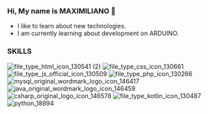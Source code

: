 ### Hi, My name is MAXIMILIANO 👋
- I like to learn about new technologies.
- I am currently learning about development on ARDUINO.

### SKILLS
![file_type_html_icon_130541 (2)](https://user-images.githubusercontent.com/17895688/114609269-fe35a500-9c74-11eb-82fc-9e66104de4b7.png) <!--,--> ![file_type_css_icon_130661](https://user-images.githubusercontent.com/17895688/114609401-258c7200-9c75-11eb-84b8-99353ca28ccd.png)<!--,-->![file_type_js_official_icon_130509](https://user-images.githubusercontent.com/17895688/114609514-45bc3100-9c75-11eb-8920-ddbbced65943.png) <!--,-->  ![file_type_php_icon_130266](https://user-images.githubusercontent.com/17895688/114612252-46a29200-9c78-11eb-862f-1f55b8838f0d.png)  <!--,-->![mysql_original_wordmark_logo_icon_146417](https://user-images.githubusercontent.com/17895688/114612718-d9dbc780-9c78-11eb-8841-75e1fb888899.png) <!--,--> ![java_original_wordmark_logo_icon_146459](https://user-images.githubusercontent.com/17895688/114612586-b31d9100-9c78-11eb-9ad5-9f8d0c8a5f10.png)  <!--,--> ![csharp_original_logo_icon_146578](https://user-images.githubusercontent.com/17895688/114612834-fd9f0d80-9c78-11eb-9562-44df7235a1d3.png) <!--,-->![file_type_kotlin_icon_130487](https://user-images.githubusercontent.com/17895688/114613354-96358d80-9c79-11eb-9f3c-a758644e5ed7.png)<!--,-->![python_18894](https://user-images.githubusercontent.com/17895688/114613397-a9485d80-9c79-11eb-8751-618592fcfc50.png)

<!--
**maximilianofni/maximilianofni** is a ✨ _special_ ✨ repository because its `README.md` (this file) appears on your GitHub profile.

Here are some ideas to get you started:

- 🔭 I’m currently working on ...
- 🌱 I’m currently learning ...
- 👯 I’m looking to collaborate on ...
- 🤔 I’m looking for help with ...
- 💬 Ask me about ...
- 📫 How to reach me: ...
- 😄 Pronouns: ...
- ⚡ Fun fact: ...
-->
